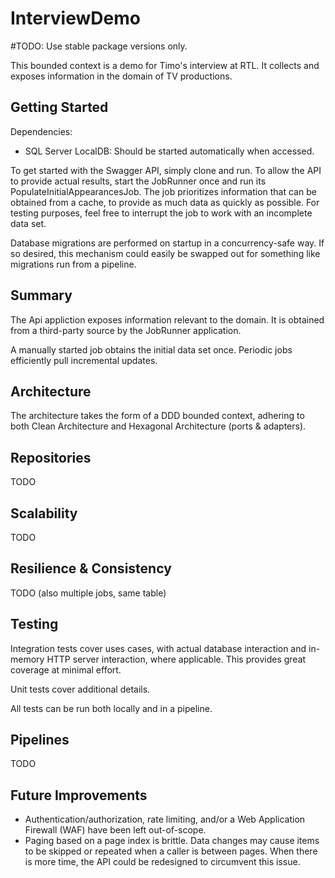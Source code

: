 # InterviewDemo

#TODO: Use stable package versions only.

This bounded context is a demo for Timo's interview at RTL.
It collects and exposes information in the domain of TV productions.

## Getting Started

Dependencies:

- SQL Server LocalDB: Should be started automatically when accessed.

To get started with the Swagger API, simply clone and run.
To allow the API to provide actual results, start the JobRunner once and run its PopulateInitialAppearancesJob.
The job prioritizes information that can be obtained from a cache, to provide as much data as quickly as possible.
For testing purposes, feel free to interrupt the job to work with an incomplete data set.

Database migrations are performed on startup in a concurrency-safe way.
If so desired, this mechanism could easily be swapped out for something like migrations run from a pipeline.

## Summary

The Api appliction exposes information relevant to the domain.
It is obtained from a third-party source by the JobRunner application.

A manually started job obtains the initial data set once.
Periodic jobs efficiently pull incremental updates.

## Architecture

The architecture takes the form of a DDD bounded context, adhering to both Clean Architecture and Hexagonal Architecture (ports & adapters).

## Repositories

TODO

## Scalability

TODO

## Resilience & Consistency

TODO (also multiple jobs, same table)

## Testing

Integration tests cover uses cases, with actual database interaction and in-memory HTTP server interaction, where applicable.
This provides great coverage at minimal effort.

Unit tests cover additional details.

All tests can be run both locally and in a pipeline.

## Pipelines

TODO

## Future Improvements

- Authentication/authorization, rate limiting, and/or a Web Application Firewall (WAF) have been left out-of-scope.
- Paging based on a page index is brittle. Data changes may cause items to be skipped or repeated when a caller is between pages. When there is more time, the API could be redesigned to circumvent this issue.
